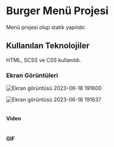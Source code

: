 <h1>Burger Menü Projesi</h1>

Menü projesi olup statik yapılıdır.

<h2> Kullanılan Teknolojiler</h2>

HTML, SCSS ve CSS kullanıldı.


<h3>Ekran Görüntüleri</h3>

![]()![Ekran görüntüsü 2023-06-18 191600](https://github.com/EyupSaltukB/burger-app/assets/129687853/33103bbe-785d-4c6d-8c2a-bac8fb812d96)

![]()![Ekran görüntüsü 2023-06-18 191637](https://github.com/EyupSaltukB/burger-app/assets/129687853/a08089f4-6b46-450a-9972-c00eea91b8ba)

![]()

<h4> Video </h4>

![]()



<h4> GIF </h4>

